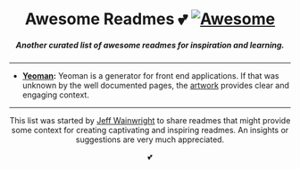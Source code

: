 <h1 align="center">Awesome Readmes 💕 <a href="https://github.com/sindresorhus/awesome"><img alt="Awesome" src="https://cdn.rawgit.com/sindresorhus/awesome/d7305f38d29fed78fa85652e3a63e154dd8e8829/media/badge.svg" /></a></h1>
<h5 align="center">Another curated list of awesome readmes for inspiration and learning.</h5>

---

-  **[Yeoman](https://github.com/yeoman/yeoman):** Yeoman is a generator for front end applications. If that was unknown by the well documented pages, the [artwork](https://github.com/yeoman/media) provides clear and engaging context. 

---

<p align="center">This list was started by <a href="https://github.com/yowainwright">Jeff Wainwright</a> to share readmes that might provide some context for creating captivating and inspiring readmes. An insights or suggestions are very much appreciated.</p>

<p align="center">💕</p>


